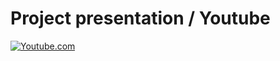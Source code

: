 # Project presentation / Youtube
[![Youtube.com](http://i3.ytimg.com/vi/_zq44UVvTFI/maxresdefault.jpg)](https://www.youtube.com/watch?v=_zq44UVvTFI)
